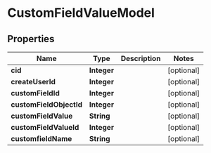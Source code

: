 

# CustomFieldValueModel


## Properties

| Name | Type | Description | Notes |
|------------ | ------------- | ------------- | -------------|
|**cid** | **Integer** |  |  [optional] |
|**createUserId** | **Integer** |  |  [optional] |
|**customFieldId** | **Integer** |  |  [optional] |
|**customFieldObjectId** | **Integer** |  |  [optional] |
|**customFieldValue** | **String** |  |  [optional] |
|**customFieldValueId** | **Integer** |  |  [optional] |
|**customfieldName** | **String** |  |  [optional] |




